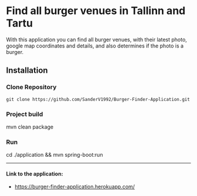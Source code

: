 # Find all burger venues in Tallinn and Tartu

With this application you can find all burger venues, with their latest photo, google map coordinates and details,
and also determines if the photo is a burger.

## Installation
### Clone Repository
```
git clone https://github.com/SanderV1992/Burger-Finder-Application.git
```

### Project build
mvn clean package

### Run
cd ./application && mvn spring-boot:run

---

#### Link to the application:
- https://burger-finder-application.herokuapp.com/
